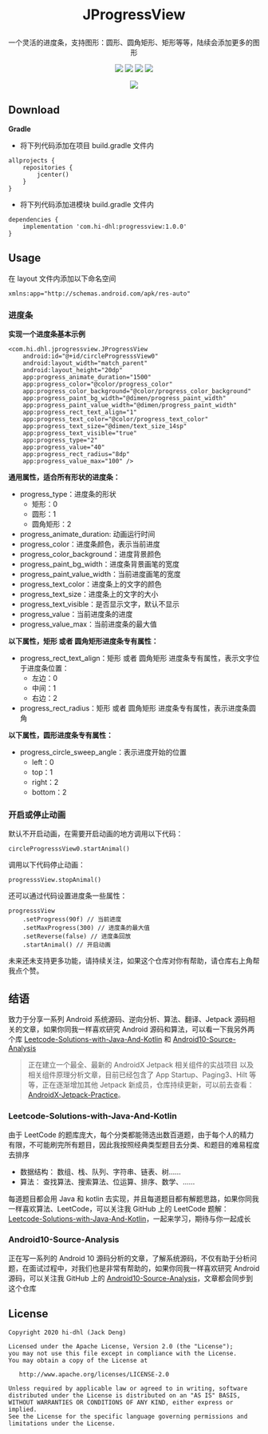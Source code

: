 
# <p align="center"> JProgressView </p>

<p align="center">
一个灵活的进度条，支持图形：圆形、圆角矩形、矩形等等，陆续会添加更多的图形
</p>

<p align="center">
<a href="https://github.com/hi-dhl"><img src="https://img.shields.io/badge/GitHub-HiDhl-4BC51D.svg?style=flat"></a> <a href="https://opensource.org/licenses/Apache-2.0"><img src="https://img.shields.io/badge/license-Apache2.0-blue.svg?style=flat"></a> <img src="https://img.shields.io/badge/language-kotlin-orange.svg"/> <img src="https://img.shields.io/badge/platform-android-lightgrey.svg"/>
</p>

<p align="center">
<img src="http://cdn.51git.cn/2020-07-13-15946108487308.gif"/> 
</p>


## Download

**Gradle**

* 将下列代码添加在项目 build.gradle 文件内

```
allprojects {
    repositories {
        jcenter()
    }
}
```

* 将下列代码添加进模块 build.gradle 文件内

```
dependencies {
    implementation 'com.hi-dhl:progressview:1.0.0'
}
```

## Usage

在 layout 文件内添加以下命名空间

```
xmlns:app="http://schemas.android.com/apk/res-auto"
```

### 进度条

**实现一个进度条基本示例**

```
<com.hi.dhl.jprogressview.JProgressView
    android:id="@+id/circleProgresssView0"
    android:layout_width="match_parent"
    android:layout_height="20dp"
    app:progress_animate_duration="1500"
    app:progress_color="@color/progress_color"
    app:progress_color_background="@color/progress_color_background"
    app:progress_paint_bg_width="@dimen/progress_paint_width"
    app:progress_paint_value_width="@dimen/progress_paint_width"
    app:progress_rect_text_align="1"
    app:progress_text_color="@color/progress_text_color"
    app:progress_text_size="@dimen/text_size_14sp"
    app:progress_text_visible="true"
    app:progress_type="2"
    app:progress_value="40"
    app:progress_rect_radius="8dp"
    app:progress_value_max="100" />
```

**通用属性，适合所有形状的进度条：**

* progress_type：进度条的形状
    * 矩形：0
    * 圆形：1
    * 圆角矩形：2
* progress_animate_duration: 动画运行时间
* progress_color：进度条颜色，表示当前进度
* progress_color_background：进度背景颜色
* progress_paint_bg_width：进度条背景画笔的宽度
* progress_paint_value_width：当前进度画笔的宽度
* progress_text_color：进度条上的文字的颜色
* progress_text_size：进度条上的文字的大小
* progress_text_visible：是否显示文字，默认不显示
* progress_value：当前进度条的进度
* progress_value_max：当前进度条的最大值

**以下属性，矩形 或者 圆角矩形进度条专有属性：**

* progress_rect_text_align：矩形 或者 圆角矩形 进度条专有属性，表示文字位于进度条位置：
    * 左边：0
    * 中间：1
    * 右边：2
* progress_rect_radius：矩形 或者 圆角矩形 进度条专有属性，表示进度条圆角

**以下属性，圆形进度条专有属性：**

* progress_circle_sweep_angle：表示进度开始的位置
    * left：0 
    * top：1 
    * right：2 
    * bottom：2

### 开启或停止动画

默认不开启动画，在需要开启动画的地方调用以下代码：

```
circleProgresssView0.startAnimal()
```

调用以下代码停止动画：

```
progresssView.stopAnimal()
```

还可以通过代码设置进度条一些属性：

```
progresssView
    .setProgress(90f) // 当前进度
    .setMaxProgress(300) // 进度条的最大值
    .setReverse(false) // 进度条回放
    .startAnimal() // 开启动画
```

未来还未支持更多功能，请持续关注，如果这个仓库对你有帮助，请仓库右上角帮我点个赞。

## 结语

致力于分享一系列 Android 系统源码、逆向分析、算法、翻译、Jetpack  源码相关的文章，如果你同我一样喜欢研究 Android 源码和算法，可以看一下我另外两个库 [Leetcode-Solutions-with-Java-And-Kotlin](https://github.com/hi-dhl/Leetcode-Solutions-with-Java-And-Kotlin) 和 [Android10-Source-Analysis](https://github.com/hi-dhl/Android10-Source-Analysis)

> 正在建立一个最全、最新的 AndroidX Jetpack 相关组件的实战项目 以及 相关组件原理分析文章，目前已经包含了 App Startup、Paging3、Hilt 等等，正在逐渐增加其他 Jetpack 新成员，仓库持续更新，可以前去查看：[AndroidX-Jetpack-Practice](https://github.com/hi-dhl/AndroidX-Jetpack-Practice)。

### Leetcode-Solutions-with-Java-And-Kotlin

由于 LeetCode 的题库庞大，每个分类都能筛选出数百道题，由于每个人的精力有限，不可能刷完所有题目，因此我按照经典类型题目去分类、和题目的难易程度去排序

* 数据结构： 数组、栈、队列、字符串、链表、树……
* 算法： 查找算法、搜索算法、位运算、排序、数学、……

每道题目都会用 Java 和 kotlin 去实现，并且每道题目都有解题思路，如果你同我一样喜欢算法、LeetCode，可以关注我 GitHub 上的 LeetCode 题解：[Leetcode-Solutions-with-Java-And-Kotlin](https://github.com/hi-dhl/Leetcode-Solutions-with-Java-And-Kotlin)，一起来学习，期待与你一起成长

### Android10-Source-Analysis

正在写一系列的 Android 10 源码分析的文章，了解系统源码，不仅有助于分析问题，在面试过程中，对我们也是非常有帮助的，如果你同我一样喜欢研究 Android 源码，可以关注我 GitHub 上的 [Android10-Source-Analysis](https://github.com/hi-dhl/Android10-Source-Analysis)，文章都会同步到这个仓库

## License

```
Copyright 2020 hi-dhl (Jack Deng)

Licensed under the Apache License, Version 2.0 (the "License");
you may not use this file except in compliance with the License.
You may obtain a copy of the License at

   http://www.apache.org/licenses/LICENSE-2.0

Unless required by applicable law or agreed to in writing, software
distributed under the License is distributed on an "AS IS" BASIS,
WITHOUT WARRANTIES OR CONDITIONS OF ANY KIND, either express or implied.
See the License for the specific language governing permissions and
limitations under the License.
```


